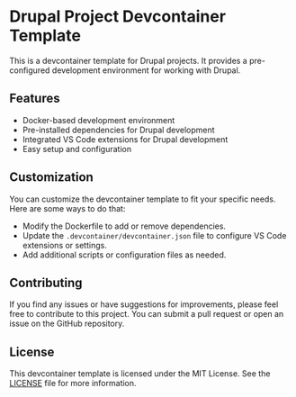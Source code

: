 # Drupal Project Devcontainer Template

This is a devcontainer template for Drupal projects. It provides a pre-configured development environment for working with Drupal.

## Features

- Docker-based development environment
- Pre-installed dependencies for Drupal development
- Integrated VS Code extensions for Drupal development
- Easy setup and configuration

## Customization

You can customize the devcontainer template to fit your specific needs. Here are some ways to do that:

- Modify the Dockerfile to add or remove dependencies.
- Update the `.devcontainer/devcontainer.json` file to configure VS Code extensions or settings.
- Add additional scripts or configuration files as needed.

## Contributing

If you find any issues or have suggestions for improvements, please feel free to contribute to this project. You can submit a pull request or open an issue on the GitHub repository.

## License

This devcontainer template is licensed under the MIT License. See the [LICENSE](./LICENSE) file for more information.
